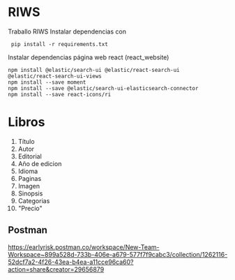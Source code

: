 # RIWS
Traballo RIWS
Instalar dependencias con 

```
 pip install -r requirements.txt
```
Instalar dependencias página web react (react_website)
```
npm install @elastic/search-ui @elastic/react-search-ui @elastic/react-search-ui-views
npm install --save moment
npm install --save @elastic/search-ui-elasticsearch-connector
npm install --save react-icons/ri
```

# Libros


1. Título
2. Autor
3. Editorial
4. Año de edicion
5. Idioma
6. Paginas
7. Imagen
8. Sinopsis
9. Categorias
11. "Precio"

## Postman
https://earlyrisk.postman.co/workspace/New-Team-Workspace~899a528d-733b-406e-a679-577f7f9cabc3/collection/1262116-52dcf7a2-4f26-43ea-b4ea-a11cce96ca60?action=share&creator=29656879

